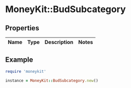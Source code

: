 # MoneyKit::BudSubcategory

## Properties

| Name | Type | Description | Notes |
| ---- | ---- | ----------- | ----- |

## Example

```ruby
require 'moneykit'

instance = MoneyKit::BudSubcategory.new()
```

